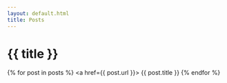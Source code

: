 ```yaml
---
layout: default.html
title: Posts
---
```


# {{ title }}

{% for post in posts %}
    <a href={{ post.url }}> {{ post.title }} </a>
{% endfor %}